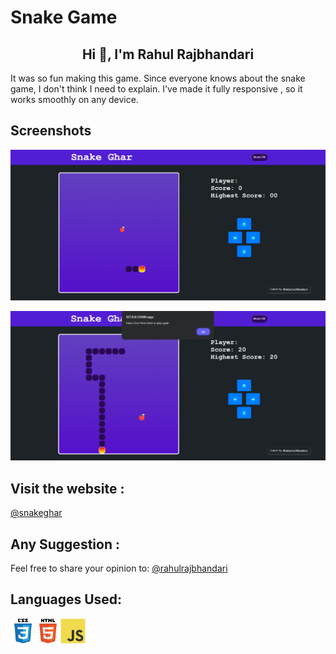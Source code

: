 
# Snake Game

<h2 align="center">Hi 👋, I'm Rahul Rajbhandari</h2>

It was so fun making this game. Since everyone knows about the snake game, I don't think I need to explain.
I've made it fully responsive , so  it works smoothly on any device.

## Screenshots

![App Screenshot](Images/Screenshot1.png)

![App Screenshot](Images/Screenshot2.png)

## Visit the website :
[@snakeghar](https://snakeghar.netlify.app)


## Any Suggestion :
Feel free to share your opinion to: [@rahulrajbhandari](https://www.linkedin.com/in/rahul-rajbhandari-290876284)

## Languages Used:
<p align="left">
<img src="https://raw.githubusercontent.com/devicons/devicon/master/icons/css3/css3-original-wordmark.svg" alt="css3" width="40" height="40"/><img src="https://raw.githubusercontent.com/devicons/devicon/master/icons/html5/html5-original-wordmark.svg" alt="html5" width="40" height="40"/><img src="https://raw.githubusercontent.com/devicons/devicon/master/icons/javascript/javascript-original.svg" alt="javascript" width="40" height="40"/>
</p>